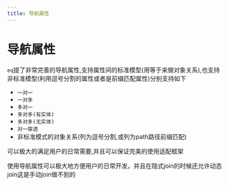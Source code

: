 ```yaml
---
title: 导航属性
---
```

# 导航属性
`eq`提了非常完善的导航属性,支持属性间的标准模型(用等于来做对象关系),也支持非标准模型(利用逗号分割的属性或者是前缀匹配属性)分别支持如下
- `一对一`
- `一对多`
- `多对一`
- `多对多(有实体)`
- `多对多(无实体)`
- `对一穿透`
- 非标准模式的对象关系(列为逗号分割,或列为path路径前缀匹配)

可以极大的满足用户的日常需要,并且可以保证完美的使用适配框架

使用导航属性可以极大地方便用户的日常开发，并且在隐式join的时候还允许动态join这是手动join做不到的